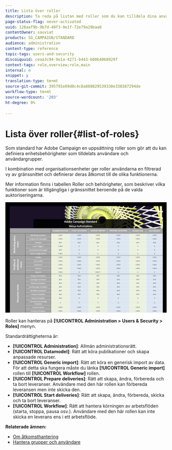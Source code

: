 ```yaml
---
title: Lista över roller
description: Ta reda på listan med roller som du kan tilldela dina användare.
page-status-flag: never-activated
uuid: 128aaf9b-9b7d-49f3-9e1f-72e79a29baa0
contentOwner: sauviat
products: SG_CAMPAIGN/STANDARD
audience: administration
content-type: reference
topic-tags: users-and-security
discoiquuid: ceaa3c94-9e1a-4271-b443-b00b4068929f
context-tags: role,overview;role,main
internal: n
snippet: y
translation-type: tm+mt
source-git-commit: 395791e69d0c4c8a888829539338e338387294de
workflow-type: tm+mt
source-wordcount: '203'
ht-degree: 0%

---
```



# Lista över roller{#list-of-roles}

Som standard har Adobe Campaign en uppsättning roller som gör att du kan definiera enhetsbehörigheter som tilldelats användare och användargrupper.

I kombination med organisationsenheter ger roller användarna en filtrerad vy av gränssnittet och definierar deras åtkomst till de olika funktionerna.

Mer information finns i tabellen [](/help/administration/using/assets/acs_rights.pdf)Roller och behörigheter, som beskriver vilka funktioner som är tillgängliga i gränssnittet beroende på de valda auktoriseringarna.

[![image](assets/user_management_3.png)](https://docs.adobe.com/content/help/en/campaign-standard/using/administrating/users-and-security/assets/acs_rights.pdf)

Roller kan hanteras på **[!UICONTROL Administration > Users & Security > Roles]** menyn.

Standardrättigheterna är:

* **[!UICONTROL Administration]**: Allmän administrationsrätt.
* **[!UICONTROL Datamodel]**: Rätt att köra publikationer och skapa anpassade resurser.
* **[!UICONTROL Generic import]**: Rätt att köra en generisk import av data. För att detta ska fungera måste du länka **[!UICONTROL Generic import]** rollen till **[!UICONTROL Workflow]** rollen.
* **[!UICONTROL Prepare deliveries]**: Rätt att skapa, ändra, förbereda och ta bort leveranser. Användare med den här rollen kan förbereda leveransen men inte skicka den.
* **[!UICONTROL Start deliveries]**: Rätt att skapa, ändra, förbereda, skicka och ta bort leveranser.
* **[!UICONTROL Workflow]**: Rätt att hantera körningen av arbetsflöden (starta, stoppa, pausa osv.). Användare med den här rollen kan inte skicka en leverans ens i ett arbetsflöde.

**Relaterade ämnen:**

* [Om åtkomsthantering](../../administration/using/about-access-management.md)
* [Hantera grupper och användare](../../administration/using/managing-groups-and-users.md)
